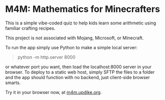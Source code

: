 # M4M: Mathematics for Minecrafters

This is a simple vibe-coded quiz to help kids learn some arithmetic using familiar crafting recipes.

This project is not associated with Mojang, Microsoft, or Minecraft.

To run the app simply use Python to make a simple local server:

> python -m http.server 8000

or whatever port you want, then load the localhost:8000 server in your browser. To deploy to a static web host, simply SFTP the files to a folder and the app should function with no backend, just client-side browser smarts.

Try it in your browser now, at [m4m.updike.org](https://m4m.updike.org/).
